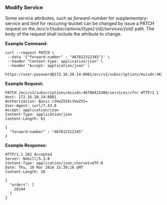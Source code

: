 ### Modify Service

Some service attributes, such as _forward-number_ for supplementary-service and _limit_ for reccuring-bucket can be changed by issue a PATCH request on the _/ecc/v1/subscriptions/{type}:{id}/services/{sid}_ path. The body of the request shall include the attribute to change.

**Example Command:**

```
curl --request PATCH \
 --data '{"forward-number" : "467012312345"}' \
 --header "Content-type: application/json" \
 --header "Accept: application/json" \
 https://user:password@172.16.20.14:8081/ecc/v1/subscriptions/msisdn:46708421488/subscriptions/cfnr
```

**Example Request:**

```
PATCH /ecc/v1/subscriptions/msisdn:46708421488/services/cfnr HTTP/1.1
Host: 172.16.20.14:8081
Authorization: Basic c3VwZXI6c3VwZXI=
User-Agent: curl/7.43.0
Accept: application/json
Content-Type: application/json
Content-Length: 61

{
  "forward-number" : "467012312345"
}
```

**Example Response:**

```
HTTP/1.1 202 Accepted
Server: Nobill/5.3.0
Content-Type: application/json;charset=UTF-8
Date: Thu, 10 Mar 2016 15:39:18 GMT
Content-Length: 26

{
  "orders": [
    20144
  ]
}
```



